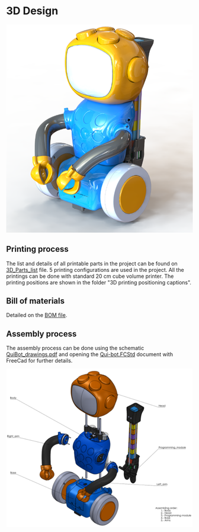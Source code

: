 # 3D Design

![QuiBot 3D](../Images/QuiBot_3D.PNG)

## Printing process
The list and details of all printable parts in the project can be found on [3D_Parts_list](./3D_Parts_list.ods) file.
5 printing configurations are used in the project.
All the printings can be done with standard 20 cm cube volume printer.
The printing positions are shown in the folder "3D printing positioning captions". 

## Bill of materials
Detailed on the [BOM file](./BOM.ods).

## Assembly process
The assembly process can be done using the schematic [QuiBot_drawings.pdf](./QuiBot_drawings.PDF) and opening the [Qui-bot.FCStd](./Qui-bot.FCStd) document with FreeCad for further details. 

![Assembly process](../Images/Assembly_process.png)

